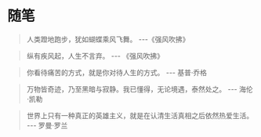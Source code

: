 # 随笔

> 人类蹬地跑步，犹如蝴蝶乘风飞舞。    ---《强风吹拂》

> 纵有疾风起，人生不言弃。   --- 《强风吹拂》

> 你看待痛苦的方式，就是你对待人生的方式。   --- 基普·乔格

> 万物皆奇迹，乃至黑暗与寂静。我已懂得，无论境遇，泰然处之。  --- 海伦·凯勒

> 世界上只有一种真正的英雄主义，就是在认清生活真相之后依然热爱生活。  --- 罗曼·罗兰